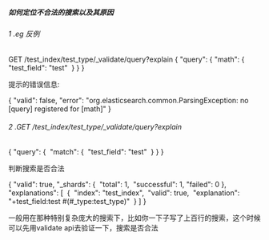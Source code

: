 ##### 如何定位不合法的搜索以及其原因

######  1 .eg 反例 

GET /test_index/test_type/_validate/query?explain
{
  "query": {
​    "math": {
​      "test_field": "test"
​    }
  }
}

提示的错误信息:

{
  "valid": false,
  "error": "org.elasticsearch.common.ParsingException: no [query] registered for [math]"
}



###### 2 .GET /test_index/test_type/_validate/query?explain
{
  "query": {
​    "match": {
​      "test_field": "test"
​    }
  }
}

判断搜索是否合法

{
  "valid": true,
  "_shards": {
​    "total": 1,
​    "successful": 1,
​    "failed": 0
  },
  "explanations": [
​    {
​      "index": "test_index",
​      "valid": true,
​      "explanation": "+test_field:test #(#_type:test_type)"
​    }
  ]
}

一般用在那种特别复杂庞大的搜索下，比如你一下子写了上百行的搜索，这个时候可以先用validate api去验证一下，搜索是否合法